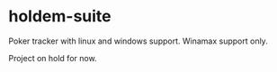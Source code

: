 # holdem-suite

Poker tracker with linux and windows support. Winamax support only.

Project on hold for now.
